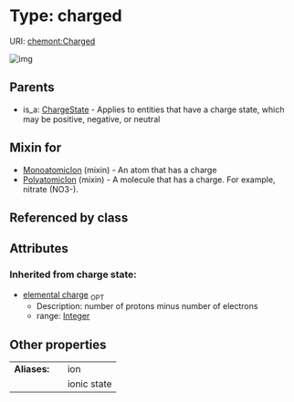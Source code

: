
# Type: charged




URI: [chemont:Charged](http://w3id.org/chemontCharged)


![img](http://yuml.me/diagram/nofunky;dir:TB/class/[PolyatomicIon]uses%20-.->[Charged&#124;elemental_charge(i):integer%20%3F],[MonoatomicIon]uses%20-.->[Charged],[ChargeState]^-[Charged],[PolyatomicIon],[MonoatomicIon],[ChargeState])

## Parents

 *  is_a: [ChargeState](ChargeState.md) - Applies to entities that have a charge state, which may be positive, negative, or neutral

## Mixin for

 * [MonoatomicIon](MonoatomicIon.md) (mixin)  - An atom that has a charge
 * [PolyatomicIon](PolyatomicIon.md) (mixin)  - A molecule that has a charge. For example, nitrate (NO3-).

## Referenced by class


## Attributes


### Inherited from charge state:

 * [elemental charge](elemental_charge.md)  <sub>OPT</sub>
    * Description: number of protons minus number of electrons
    * range: [Integer](types/Integer.md)

## Other properties

|  |  |  |
| --- | --- | --- |
| **Aliases:** | | ion |
|  | | ionic state |

